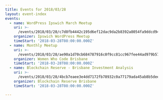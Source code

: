 ```yaml
---
title: Events for 2018/03/28
layout: event-index
events:
  - name: WordPress Ipswich March Meetup
    uri: >-
      /events/2018/03/28/c7d8fb4442c195d6ef12dac9da2b8392a8054fa9ddcd94a904cc4cb1d368fcb9
    organizer: Ipswich WordPress Meetup
    timeStart: '2018-03-28T08:00:00.000Z'
  - name: Monthly Meetup
    uri: >-
      /events/2018/03/28/ae90a1d70cb684787916c0f9cc81cc967fee44ad979b5763f80a19d15f3f73e8
    organizer: Women Who Code Brisbane
    timeStart: '2018-03-28T08:00:00.000Z'
  - name: Blockchain Reserve - Brisbane Investment Analysis
    uri: >-
      /events/2018/03/28/4bcb7eaee3e4dd7172fb78932c0a77179ada45ab8b5deeb4b9e6dd593c451f39
    organizer: Blockchain Reserve Brisbane
    timeStart: '2018-03-28T08:00:00.000Z'

---
```


